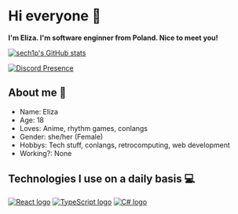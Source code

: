 # Hi everyone 👋

**I'm Eliza. I'm software enginner from Poland. Nice to meet you!**

[![sech1p's GitHub stats](https://github-readme-stats.vercel.app/api?username=sech1p)](https://github.com/anuraghazra/github-readme-stats)

[![Discord Presence](https://lanyard.kyrie25.me/api/670366060872073276)](https://discord.com/users/670366060872073276)

## About me 👤
* Name: Eliza
* Age: 18
* Loves: Anime, rhythm games, conlangs
* Gender: she/her (Female)
* Hobbys: Tech stuff, conlangs, retrocomputing, web development
* Working?: None

## Technologies I use on a daily basis 💻
[![React logo](https://readme-components.vercel.app/api?component=logo&logo=react)](https://github.com/harish-sethuraman/readme-components)
[![TypeScript logo](https://readme-components.vercel.app/api?component=logo&logo=typescript)](https://github.com/harish-sethuraman/readme-components)
[![C# logo](https://readme-components.vercel.app/api?component=logo&logo=csharp)](https://github.com/harish-sethuraman/readme-components)
